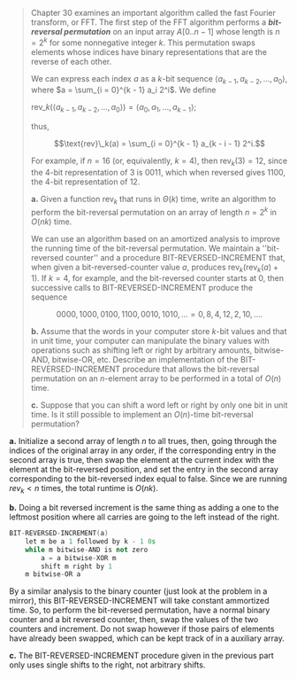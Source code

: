 > Chapter 30 examines an important algorithm called the fast Fourier transform, or $\text{FFT}$. The first step of the $\text{FFT}$ algorithm performs a ***bit-reversal permutation*** on an input array $A[0..n - 1]$ whose length is $n = 2^k$ for some nonnegative integer $k$. This permutation swaps elements whose indices have binary representations that are the reverse of each other.
>
> We can express each index $a$ as a $k$-bit sequence $\langle a_{k - 1}, a_{k - 2}, \ldots, a_0 \rangle$, where $a = \sum_{i = 0}^{k - 1} a_i 2^i$. We define
>
> $\text{rev}\_k(\langle a_{k - 1}, a_{k - 2}, \ldots, a_0 \rangle) = \langle a_0, a_1, \ldots, a_{k - 1} \rangle$;
>
> thus,
>
> $$\text{rev}\_k(a) = \sum_{i = 0}^{k - 1} a_{k - i - 1} 2^i.$$
>
> For example, if $n = 16$ (or, equivalently, $k = 4$), then $\text{rev}_k(3) = 12$, since the $4$-bit representation of $3$ is $0011$, which when reversed gives $1100$, the $4$-bit representation of $12$.
>
> **a.** Given a function $\text{rev}_k$ that runs in $\Theta(k)$ time, write an algorithm to perform the bit-reversal permutation on an array of length $n = 2^k$ in $O(nk)$ time.
>
> We can use an algorithm based on an amortized analysis to improve the running time of the bit-reversal permutation. We maintain a ''bit-reversed counter'' and a procedure $\text{BIT-REVERSED-INCREMENT}$ that, when given a bit-reversed-counter value $a$, produces $\text{rev}_k(\text{rev}_k(a) + 1)$. If $k = 4$, for example, and the bit-reversed counter starts at $0$, then successive calls to $\text{BIT-REVERSED-INCREMENT}$ produce the sequence
>
> $$0000, 1000, 0100, 1100, 0010, 1010, \ldots = 0, 8, 4, 12, 2, 10, \ldots.$$
>
> **b.** Assume that the words in your computer store $k$-bit values and that in unit time, your computer can manipulate the binary values with operations such as shifting left or right by arbitrary amounts, bitwise-$\text{AND}$, bitwise-$\text{OR}$, etc. Describe an implementation of the $\text{BIT-REVERSED-INCREMENT}$ procedure that allows the bit-reversal permutation on an $n$-element array to be performed in a total of $O(n)$ time.
>
> **c.** Suppose that you can shift a word left or right by only one bit in unit time. Is it still possible to implement an $O(n)$-time bit-reversal permutation?

**a.** Initialize a second array of length $n$ to all trues, then, going through the indices of the original array in any order, if the corresponding entry in the second array is true, then swap the element at the current index with the element at the bit-reversed position, and set the entry in the second array corresponding to the bit-reversed index equal to false. Since we are running $rev_k < n$ times, the total runtime is $O(nk)$.

**b.** Doing a bit reversed increment is the same thing as adding a one to the leftmost position where all carries are going to the left instead of the right. 

```cpp
BIT-REVERSED-INCREMENT(a)
    let m be a 1 followed by k - 1 0s
    while m bitwise-AND is not zero
        a = a bitwise-XOR m
        shift m right by 1
    m bitwise-OR a
```

By a similar analysis to the binary counter (just look at the problem in a mirror), this $\text{BIT-REVERSED-INCREMENT}$ will take constant ammortized time. So, to perform the bit-reversed permutation, have a normal binary counter and a bit reversed counter, then, swap the values of the two counters and increment. Do not swap however if those pairs of elements have already been swapped, which can be kept track of in a auxiliary array.

**c.** The $\text{BIT-REVERSED-INCREMENT}$ procedure given in the previous part only uses single shifts to the right, not arbitrary shifts.
